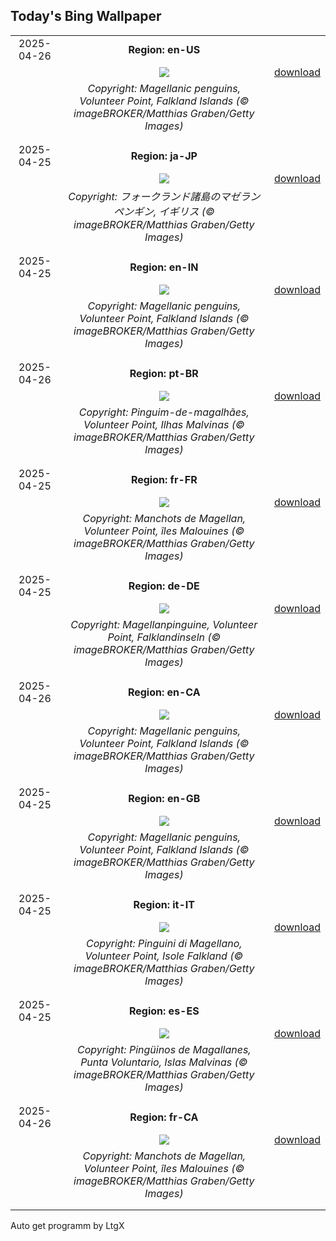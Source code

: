 ## Today's Bing Wallpaper
|      |      |      |
| :----: | :----: | :----: |
|2025-04-26|**Region: en-US**||
||![](https://www.bing.com/th?id=OHR.MagellanicPenguin_EN-US3332048594_UHD.jpg&pid=hp&w=1152&h=648&rs=1&c=4)| [download](https://www.bing.com/th?id=OHR.MagellanicPenguin_EN-US3332048594_UHD.jpg)|
||*Copyright: Magellanic penguins, Volunteer Point, Falkland Islands (© imageBROKER/Matthias Graben/Getty Images)*
||
|||
|2025-04-25|**Region: ja-JP**||
||![](https://www.bing.com/th?id=OHR.MagellanicPenguin_JA-JP2151034914_UHD.jpg&pid=hp&w=1152&h=648&rs=1&c=4)| [download](https://www.bing.com/th?id=OHR.MagellanicPenguin_JA-JP2151034914_UHD.jpg)|
||*Copyright: フォークランド諸島のマゼランペンギン, イギリス (© imageBROKER/Matthias Graben/Getty Images)*
||
|||
|2025-04-25|**Region: en-IN**||
||![](https://www.bing.com/th?id=OHR.MagellanicPenguin_EN-IN1652511877_UHD.jpg&pid=hp&w=1152&h=648&rs=1&c=4)| [download](https://www.bing.com/th?id=OHR.MagellanicPenguin_EN-IN1652511877_UHD.jpg)|
||*Copyright: Magellanic penguins, Volunteer Point, Falkland Islands (© imageBROKER/Matthias Graben/Getty Images)*
||
|||
|2025-04-26|**Region: pt-BR**||
||![](https://www.bing.com/th?id=OHR.MagellanicPenguin_PT-BR3120283712_UHD.jpg&pid=hp&w=1152&h=648&rs=1&c=4)| [download](https://www.bing.com/th?id=OHR.MagellanicPenguin_PT-BR3120283712_UHD.jpg)|
||*Copyright: Pinguim-de-magalhães, Volunteer Point, Ilhas Malvinas (© imageBROKER/Matthias Graben/Getty Images)*
||
|||
|2025-04-25|**Region: fr-FR**||
||![](https://www.bing.com/th?id=OHR.MagellanicPenguin_FR-FR7463895706_UHD.jpg&pid=hp&w=1152&h=648&rs=1&c=4)| [download](https://www.bing.com/th?id=OHR.MagellanicPenguin_FR-FR7463895706_UHD.jpg)|
||*Copyright: Manchots de Magellan, Volunteer Point, îles Malouines (© imageBROKER/Matthias Graben/Getty Images)*
||
|||
|2025-04-25|**Region: de-DE**||
||![](https://www.bing.com/th?id=OHR.MagellanicPenguin_DE-DE2240102652_UHD.jpg&pid=hp&w=1152&h=648&rs=1&c=4)| [download](https://www.bing.com/th?id=OHR.MagellanicPenguin_DE-DE2240102652_UHD.jpg)|
||*Copyright: Magellanpinguine, Volunteer Point, Falklandinseln (© imageBROKER/Matthias Graben/Getty Images)*
||
|||
|2025-04-26|**Region: en-CA**||
||![](https://www.bing.com/th?id=OHR.MagellanicPenguin_EN-CA7639828073_UHD.jpg&pid=hp&w=1152&h=648&rs=1&c=4)| [download](https://www.bing.com/th?id=OHR.MagellanicPenguin_EN-CA7639828073_UHD.jpg)|
||*Copyright: Magellanic penguins, Volunteer Point, Falkland Islands (© imageBROKER/Matthias Graben/Getty Images)*
||
|||
|2025-04-25|**Region: en-GB**||
||![](https://www.bing.com/th?id=OHR.MagellanicPenguin_EN-GB7845842741_UHD.jpg&pid=hp&w=1152&h=648&rs=1&c=4)| [download](https://www.bing.com/th?id=OHR.MagellanicPenguin_EN-GB7845842741_UHD.jpg)|
||*Copyright: Magellanic penguins, Volunteer Point, Falkland Islands (© imageBROKER/Matthias Graben/Getty Images)*
||
|||
|2025-04-25|**Region: it-IT**||
||![](https://www.bing.com/th?id=OHR.MagellanicPenguin_IT-IT1778784018_UHD.jpg&pid=hp&w=1152&h=648&rs=1&c=4)| [download](https://www.bing.com/th?id=OHR.MagellanicPenguin_IT-IT1778784018_UHD.jpg)|
||*Copyright: Pinguini di Magellano, Volunteer Point, Isole Falkland (© imageBROKER/Matthias Graben/Getty Images)*
||
|||
|2025-04-25|**Region: es-ES**||
||![](https://www.bing.com/th?id=OHR.MagellanicPenguin_ES-ES9545554066_UHD.jpg&pid=hp&w=1152&h=648&rs=1&c=4)| [download](https://www.bing.com/th?id=OHR.MagellanicPenguin_ES-ES9545554066_UHD.jpg)|
||*Copyright: Pingüinos de Magallanes, Punta Voluntario, Islas Malvinas (© imageBROKER/Matthias Graben/Getty Images)*
||
|||
|2025-04-26|**Region: fr-CA**||
||![](https://www.bing.com/th?id=OHR.MagellanicPenguin_FR-CA5009837918_UHD.jpg&pid=hp&w=1152&h=648&rs=1&c=4)| [download](https://www.bing.com/th?id=OHR.MagellanicPenguin_FR-CA5009837918_UHD.jpg)|
||*Copyright: Manchots de Magellan, Volunteer Point, îles Malouines (© imageBROKER/Matthias Graben/Getty Images)*
||
|||

Auto get programm by LtgX

